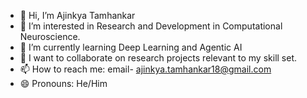 - 👋 Hi, I’m Ajinkya Tamhankar
- 👀 I’m interested in Research and Development in Computational Neuroscience.
- 🌱 I’m currently learning Deep Learning and Agentic AI
- 💞️ I want to collaborate on research projects relevant to my skill set.
- 📫 How to reach me: email- ajinkya.tamhankar18@gmail.com
- 😄 Pronouns: He/Him
<!---
Ajinkya-18/Ajinkya-18 is a ✨ special ✨ repository because its `README.md` (this file) appears on your GitHub profile.
You can click the Preview link to take a look at your changes.
--->
